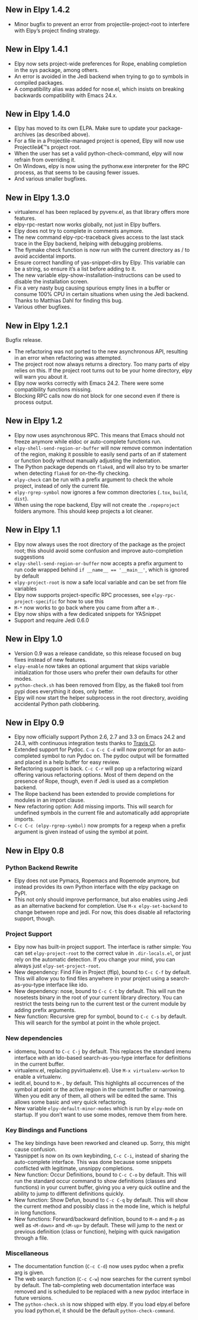 ## New in Elpy 1.4.2

- Minor bugfix to prevent an error from projectile-project-root to
  interfere with Elpy’s project finding strategy.

## New in Elpy 1.4.1

- Elpy now sets project-wide preferences for Rope, enabling completion
  in the sys package, among others.
- An error is avoided in the Jedi backend when trying to go to symbols
  in compiled packages.
- A compatibility alias was added for nose.el, which insists on
  breaking backwards compatibility with Emacs 24.x.

## New in Elpy 1.4.0

- Elpy has moved to its own ELPA. Make sure to update your
  package-archives (as described above).
- For a file in a Projectile-managed project is opened, Elpy will now
  use Projectileâ€™s project root.
- When the user has set a valid python-check-command, elpy will now
  refrain from overriding it.
- On Windows, elpy is now using the pythonw.exe interpreter for the
  RPC process, as that seems to be causing fewer issues.
- And various smaller bugfixes.

## New in Elpy 1.3.0

- virtualenv.el has been replaced by pyvenv.el, as that library offers
  more features.
- elpy-rpc-restart now works globally, not just in Elpy buffers.
- Elpy does not try to complete in comments anymore.
- The new command elpy-rpc-traceback gives access to the last stack
  trace in the Elpy backend, helping with debugging problems.
- The flymake check function is now run with the current directory as
  / to avoid accidental imports.
- Ensure correct handling of yas-snippet-dirs by Elpy. This variable
  can be a string, so ensure it’s a list before adding to it.
- The new variable elpy-show-installation-instructions can be used to
  disable the installation screen.
- Fix a very nasty bug causing spurious empty lines in a buffer or
  consume 100% CPU in certain situations when using the Jedi backend.
  Thanks to Matthias Dahl for finding this bug.
- Various other bugfixes.

## New in Elpy 1.2.1

Bugfix release.

- The refactoring was not ported to the new asynchronous API,
  resulting in an error when refactoring was attempted.
- The project root now always returns a directory. Too many parts of
  elpy relies on this. If the project root turns out to be your home
  directory, elpy will warn you about it.
- Elpy now works correctly with Emacs 24.2. There were some
  compatibility functions missing.
- Blocking RPC calls now do not block for one second even if there is
  process output.

## New in Elpy 1.2

- Elpy now uses asynchronous RPC. This means that Emacs should not
  freeze anymore while eldoc or auto-complete functions run.
- `elpy-shell-send-region-or-buffer` will now remove common
  indentation of the region, making it possible to easily send parts
  of an if statement or function body without manually adjusting the
  indentation.
- The Python package depends on `flake8`, and will also try to be
  smarter when detecting `flake8` for on-the-fly checking.
- `elpy-check` can be run with a prefix argument to check the whole
  project, instead of only the current file.
- `elpy-rgrep-symbol` now ignores a few common directories (`.tox`,
  `build`, `dist`).
- When using the rope backend, Elpy will not create the `.ropeproject`
  folders anymore. This should keep projects a lot cleaner.

## New in Elpy 1.1

- Elpy now always uses the root directory of the package as the
  project root; this should avoid some confusion and improve
  auto-completion suggestions
- `elpy-shell-send-region-or-buffer` now accepts a prefix argument to
  run code wrapped behind `if __name__ == '__main__'`, which is
  ignored by default
- `elpy-project-root` is now a safe local variable and can be set from
  file variables
- Elpy now supports project-specific RPC processes, see
  `elpy-rpc-project-specific` for how to use this
- `M-*` now works to go back where you came from after a `M-.`
- Elpy now ships with a few dedicated snippets for YASnippet
- Support and require Jedi 0.6.0

## New in Elpy 1.0

- Version 0.9 was a release candidate, so this release focused on bug
  fixes instead of new features.
- `elpy-enable` now takes an optional argument that skips variable
  initialization for those users who prefer their own defaults for
  other modes.
- `python-check.sh` has been removed from Elpy, as the flake8 tool from
  pypi does everything it does, only better.
- Elpy will now start the helper subprocess in the root directory,
  avoiding accidental Python path clobbering.

## New in Elpy 0.9

- Elpy now officially support Python 2.6, 2.7 and 3.3 on Emacs 24.2
  and 24.3, with continuous integration tests thanks to
  [Travis CI](https://travis-ci.org/).
- Extended support for Pydoc. `C-u C-c C-d` will now prompt for an
  auto-completed symbol to run Pydoc on. The pydoc output will be
  formatted and placed in a help buffer for easy review.
- Refactoring support is back. `C-c C-r` will pop up a refactoring
  wizard offering various refactoring options. Most of them depend on
  the presence of Rope, though, even if Jedi is used as a completion
  backend.
- The Rope backend has been extended to provide completions for
  modules in an import clause.
- New refactoring option: Add missing imports. This will search for
  undefined symbols in the current file and automatically add
  appropriate imports.
- `C-c C-c (elpy-rgrep-symbol)` now prompts for a regexp when a prefix
  argument is given instead of using the symbol at point.

## New in Elpy 0.8

### Python Backend Rewrite

- Elpy does not use Pymacs, Ropemacs and Ropemode anymore, but instead
  provides its own Python interface with the elpy package on PyPI.
- This not only should improve performance, but also enables using
  Jedi as an alternative backend for completion. Use `M-x
  elpy-set-backend` to change between rope and jedi. For now, this
  does disable all refactoring support, though.

### Project Support

- Elpy now has built-in project support. The interface is rather
  simple: You can set `elpy-project-root` to the correct value in
  `.dir-locals.el`, or just rely on the automatic detection. If you
  change your mind, you can always just `elpy-set-project-root`.
- New dependency: Find File in Project (ffip), bound to `C-c C-f` by
  default. This will allow you to find files anywhere in your project
  using a search-as-you-type interface like ido.
- New dependency: nose, bound to `C-c C-t` by default. This will run
  the nosetests binary in the root of your current library directory.
  You can restrict the tests being run to the current test or the
  current module by adding prefix arguments.
- New function: Recursive grep for symbol, bound to `C-c C-s` by
  default. This will search for the symbol at point in the whole
  project.

### New dependencies

- idomenu, bound to `C-c C-j` by default. This replaces the standard
  imenu interface with an ido-based search-as-you-type interface for
  definitions in the current buffer.
- virtualenv.el, replacing pyvirtualenv.el). Use `M-x
  virtualenv-workon` to enable a virtualenv.
- iedit.el, bound to `M-,` by default. This highlights all occurrences
  of the symbol at point or the active region in the current buffer or
  narrowing. When you edit any of them, all others will be edited the
  same. This allows some basic and very quick refactoring.
- New variable `elpy-default-minor-modes` which is run by `elpy-mode`
  on startup. If you don’t want to use some modes, remove them from
  here.

### Key Bindings and Functions

- The key bindings have been reworked and cleaned up. Sorry, this
  might cause confusion.
- Yasnippet is now on its own keybinding, `C-c C-i`, instead of
  sharing the auto-complete interface. This was done because some
  snippets conflicted with legitimate, unsnippy completions.
- New function: Occur Definitions, bound to `C-c C-o` by default. This
  will run the standard occur command to show definitions (classes and
  functions) in your current buffer, giving you a very quick outline
  and the ability to jump to different definitions quickly.
- New function: Show Defun, bound to `C-c C-q` by default. This will
  show the current method and possibly class in the mode line, which
  is helpful in long functions.
- New functions: Forward/backward definition, bound to `M-n` and `M-p`
  as well as `<M-down>` and `<M-up>` by default. These will jump to
  the next or previous definition (class or function), helping with
  quick navigation through a file.

### Miscellaneous

- The documentation function (`C-c C-d`) now uses pydoc when a prefix
  arg is given.
- The web search function (`C-c C-w`) now searches for the current
  symbol by default. The tab-completing web documentation interface
  was removed and is scheduled to be replaced with a new pydoc
  interface in future versions.
- The `python-check.sh` is now shipped with elpy. If you load elpy.el
  before you load python.el, it should be the default
  `python-check-command`.
